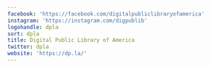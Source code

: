 ```yaml
---
facebook: 'https://facebook.com/digitalpubliclibraryofamerica'
instagram: 'https://instagram.com/digpublib'
logohandle: dpla
sort: dpla
title: Digital Public Library of America
twitter: dpla
website: 'https://dp.la/'
---
```

